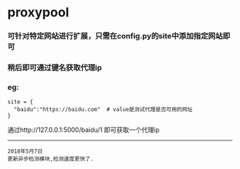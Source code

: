 # proxypool
### 可针对特定网站进行扩展，只需在config.py的site中添加指定网站即可
### 稍后即可通过键名获取代理ip
### eg:
```
site = {
  "baidu":"https://baidu.com"  # value是测试代理是否可用的网址
}
```
通过http://127.0.0.1:5000/baidu/1 即可获取一个代理ip

----------------------------------------------------------------------------------------------------------------
```
2018年5月7日
更新异步检测模块,检测速度更快了.
```
